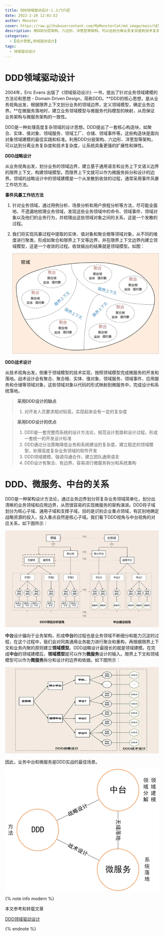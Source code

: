 ```yaml
---
title: DDD领域驱动设计-1.入门介绍
date: 2022-2-28 12:02:52
author: Monster
cover: https://raw.githubusercontent.com/MyMonsterCat/md_image/main/%E5%9F%BA%E7%A1%80/Pic/13236281-3fa098f26ad1664c.png
description: 用DDD分层架构、六边形、洋葱型等架构，可以达到分离业务复杂度和技术复杂度，让系统具备更强的扩展性和弹性
categories:
  - [设计思想,领域驱动设计]
tags:
  - 领域驱动设计
---
```


# DDD领域驱动设计

2004年，Eric Evans 出版了《领域驱动设计》一书，提出了针对业务领域建模的方法论和思想 - Domain Driven Design，简称DDD。**DDD的核心思想，是从业务视角出发，根据限界上下文划分业务的领域边界，定义领域模型，确定业务边界。**在微服务落地时，建立业务领域模型与微服务代码模型的映射，从而保证业务架构与微服务架构的一致性。

DDD是一种处理高度复杂领域的设计思想。DDD提出了一套核心构造块，如聚合、实体、值对象、领域服务、领域工厂、仓储、领域事件等。这些构造块是面向对象领域建模的最佳实践和标准。利用DDD分层架构、六边形、洋葱型等架构，可以达到分离业务复杂度和技术复杂度，让系统具备更强的扩展性和弹性。

**DDD战略设计**

从业务视角出发，划分业务的领域边界，建立基于通用语言和业务上下文语义边界的限界上下文，构建领域模型。而限界上下文就可以作为微服务拆分和设计的边界。领域的战略设计中的领域建模是一个从发散到收敛的过程，通常采用事件风暴工作坊方法。

**事件风暴工作坊方法**

1. 针对业务领域，通过用例分析、场景分析和用户旅程分析等方法，尽可能全面地、不遗漏地梳理业务领域，发现这些业务领域中的命令、领域事件、领域对象以及他们的业务行为，并梳理出这些领域对象之间的关系，这是一个发散的过程。

2. 我们将实现风暴过程中提取的实体、值对象和聚合根等领域对象，从不同的维度进行聚类，形成如聚合和限界上下文等边界，并在限界上下文边界内建立领域模型，这是一个收敛的过程。收敛输出的结果就是领域模型。如图：

   ![领域的限界上下文和聚合边界](https://raw.githubusercontent.com/MyMonsterCat/md_image/main/%E5%9F%BA%E7%A1%80/Pic/13236281-3fa098f26ad1664c.png)

**DDD战术设计**

从技术视角出发，侧重于领域模型的技术实现，按照领域模型完成微服务的开发和落地。战术设计会有聚合、聚合根、实体、值对象、领域服务、领域事件、应用服务和仓储等领域对象，这些领域对象以代码的形式映射到微服务中，完成设计和系统落地。

> **采用DDD设计的缺点**
>
> 1. 对开发人员要求相对较高，实现起来会有一定的复杂度

> **采用DDD设计的优点**
>
> 1. DDD是一套完整而系统的设计方法论，规范设计思路和设计过程，形成一套统一的开发设计标准
> 2. DDD通过分治策略降低业务和系统建设的复杂度，建立稳定的领域模型，处理高度复杂业务领域的软件开发
> 3. DDD领域建模，强调沟通合作，建立团队通用语言
> 4. DDD设计有聚合、有边界，容易进行微服务拆分和系统重构

# DDD、微服务、中台的关系

DDD是一种架构设计方法论，通过业务边界划分将复杂业务领域简单化，划分出清晰的业务领域和应用边界，从而很容易的实现微服务的架构演进。DDD将子域划分为核心子域、通用子域和支撑子域，目的是识别企业重点领域，有区别地确定战略资源的投入，投入重点自然是核心子域。我们看下DDD视角与中台视角的对应关系，如下图所示：



![DDD视角和中台视角的领域分解过程](https://raw.githubusercontent.com/MyMonsterCat/md_image/main/%E5%9F%BA%E7%A1%80/Pic/13236281-3714298b91d00cea.png)



**中台**设计偏向于业务架构，形成**中台**的过程也是业务领域不断细分和能力沉淀的过程，在这个过程中，我们会对同类通用业务能力进行聚合和重构，再根据限界上下文和业务内聚的原则建立**领域模型**。DDD战略设计最擅长的就是领域建模。在完成**中台**的领域建模后，**领域模型**就可以作为**微服务**设计的输入。限界上下文和领域模型可以作为**微服务**拆分和设计的边界和依据。如下图所示：

![DDD战略设计和战术设计](https://raw.githubusercontent.com/MyMonsterCat/md_image/main/%E5%9F%BA%E7%A1%80/Pic/13236281-ec0bb0298669e529.png)

因此，业务中台和微服务是DDD实战的最佳场景。

![DDD、中台和微服务的铁三角关系](https://raw.githubusercontent.com/MyMonsterCat/md_image/main/%E5%9F%BA%E7%A1%80/Pic/13236281-46af514971d621e0.png)

{% note info modern %}

本文参考和转载文章

[DDD领域驱动设计](https://www.jianshu.com/p/0885f0e1392b)

{% endnote %}